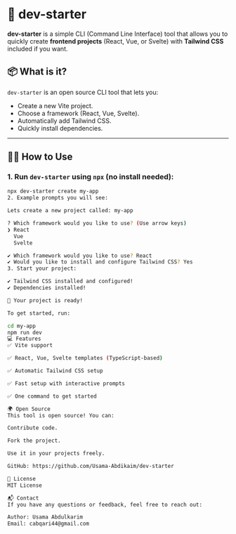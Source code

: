 # 🚀 dev-starter

**dev-starter** is a simple CLI (Command Line Interface) tool that allows you to quickly create **frontend projects** (React, Vue, or Svelte) with **Tailwind CSS** included if you want.

## 📦 What is it?

`dev-starter` is an open source CLI tool that lets you:
- Create a new Vite project.
- Choose a framework (React, Vue, Svelte).
- Automatically add Tailwind CSS.
- Quickly install dependencies.

---

## 🧑‍💻 How to Use

### 1. Run `dev-starter` using `npx` (no install needed):

```bash
npx dev-starter create my-app
2. Example prompts you will see:

Lets create a new project called: my-app

? Which framework would you like to use? (Use arrow keys)
❯ React
  Vue
  Svelte

✔ Which framework would you like to use? React
✔ Would you like to install and configure Tailwind CSS? Yes
3. Start your project:

✔ Tailwind CSS installed and configured!
✔ Dependencies installed!

🚀 Your project is ready!

To get started, run:

cd my-app
npm run dev
💻 Features
✅ Vite support

✅ React, Vue, Svelte templates (TypeScript-based)

✅ Automatic Tailwind CSS setup

✅ Fast setup with interactive prompts

✅ One command to get started

🌍 Open Source
This tool is open source! You can:

Contribute code.

Fork the project.

Use it in your projects freely.

GitHub: https://github.com/Usama-Abdikaim/dev-starter

📜 License
MIT License

📬 Contact
If you have any questions or feedback, feel free to reach out:

Author: Usama Abdulkarim
Email: cabqari44@gmail.com